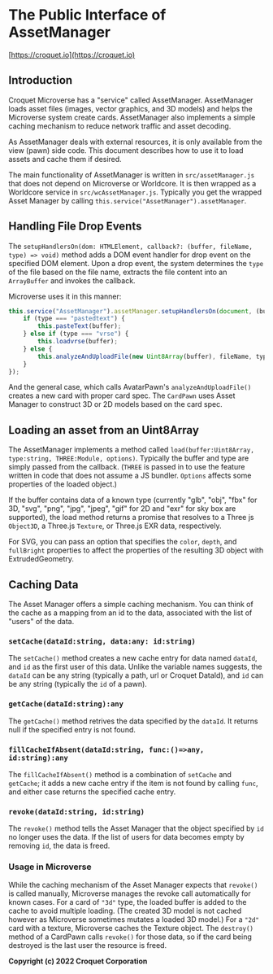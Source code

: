 # The Public Interface of AssetManager

[https://croquet.io](https://croquet.io)

## Introduction
Croquet Microverse has a "service" called AssetManager. AssetManager loads asset files (images, vector graphics, and 3D models) and helps the Microverse system create cards. AssetManager also implements a simple caching mechanism to reduce network traffic and asset decoding.

As AssetManager deals with external resources, it is only available from the view (pawn) side code. This document describes how to use it to load assets and cache them if desired.

The main functionality of AssetManager is written in `src/assetManager.js` that does not depend on Microverse or Worldcore. It is then wrapped as a Worldcore service in `src/wcAssetManager.js`. Typically you get the wrapped Asset Manager by calling `this.service("AssetManager").assetManager`.

## Handling File Drop Events

The `setupHandlersOn(dom: HTMLElement, callback?: (buffer, fileName, type) => void)` method adds a DOM event handler for drop event on the specified DOM element. Upon a drop event, the system determines the `type` of the file based on the file name, extracts the file content into an `ArrayBuffer` and invokes the callback.

Microverse uses it in this manner:

```JavaScript
this.service("AssetManager").assetManager.setupHandlersOn(document, (buffer, fileName, type) => {
    if (type === "pastedtext") {
        this.pasteText(buffer);
    } else if (type === "vrse") {
        this.loadvrse(buffer);
    } else {
        this.analyzeAndUploadFile(new Uint8Array(buffer), fileName, type);
    }
});
```

And the general case, which calls AvatarPawn's `analyzeAndUploadFile()` creates a new card with proper card spec. The `CardPawn` uses Asset Manager to construct 3D or 2D models based on the card spec.

## Loading an asset from an Uint8Array

The AssetManager implements a method called `load(buffer:Uint8Array, type:string, THREE:Module, options)`. Typically the buffer and type are simply passed from the callback. (`THREE` is passed in to use the feature written in code that does not assume a JS bundler. `Options` affects some properties of the loaded object.)

If the buffer contains data of a known type (currently "glb", "obj", "fbx" for 3D, "svg", "png", "jpg", "jpeg", "gif" for 2D and "exr" for sky box are supported), the load method returns a promise that resolves to a Three js `Object3D`, a Three.js `Texture`, or Three.js EXR data, respectively.

For SVG, you can pass an option that specifies the `color`, `depth`, and `fullBright` properties to affect the properties of the resulting 3D object with ExtrudedGeometry.

## Caching Data

The Asset Manager offers a simple caching mechanism. You can think of the cache as a mapping from an id to the data, associated with the list of "users" of the data.

### `setCache(dataId:string, data:any: id:string)`

The `setCache()` method creates a new cache entry for data named `dataId`, and `id` as the first user of this data.  Unlike the variable names suggests, the `dataId` can be any string (typically a path, url or Croquet DataId), and `id` can be any string (typically the `id` of a pawn).

### `getCache(dataId:string):any`

The `getCache()` method retrives the data specified by the `dataId`. It returns null if the specified entry is not found.

### `fillCacheIfAbsent(dataId:string, func:()=>any, id:string):any`

The `fillCacheIfAbsent()` method is a combination of `setCache` and `getCache`; it adds a new cache entry if the item is not found by calling `func`, and either case returns the specified cache entry.

### `revoke(dataId:string, id:string)`

The `revoke()` method tells the Asset Manager that the object  specified by `id` no longer uses the data. If the list of users for data becomes empty by removing `id`, the data is freed.

### Usage in Microverse

While the caching mechanism of the Asset Manager expects that `revoke()` is called manually, Microverse manages the revoke call automatically for known cases. For a card of `"3d"` type, the loaded buffer is added to the cache to avoid multiple loading. (The created 3D model is not cached however as Microverse sometimes mutates a loaded 3D model.)  For a `"2d"` card with a texture, Microverse caches the Texture object. The `destroy()` method of a CardPawn calls `revoke()` for those data, so if the card being destroyed is the last user the resource is freed.

**Copyright (c) 2022 Croquet Corporation**
